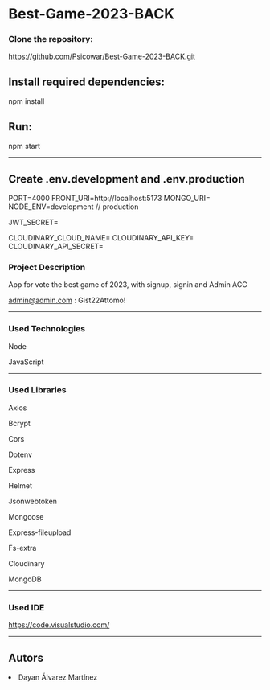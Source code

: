 # Best-Game-2023-BACK


### Clone the repository:

https://github.com/Psicowar/Best-Game-2023-BACK.git

## Install required dependencies:

npm install

## Run:
npm start

---

## Create .env.development and .env.production
PORT=4000
FRONT_URI=http://localhost:5173
MONGO_URI=
NODE_ENV=development // production

JWT_SECRET=

CLOUDINARY_CLOUD_NAME=
CLOUDINARY_API_KEY=
CLOUDINARY_API_SECRET=

### Project Description

App for vote the best game of 2023, with signup, signin and Admin ACC

admin@admin.com : Gist22Attomo!

---
### Used Technologies
Node

JavaScript

---
### Used Libraries

Axios

Bcrypt

Cors

Dotenv

Express

Helmet

Jsonwebtoken

Mongoose

Express-fileupload

Fs-extra

Cloudinary

MongoDB

---

### Used IDE

https://code.visualstudio.com/

---
## Autors

<li>Dayan Álvarez Martínez</li>
    